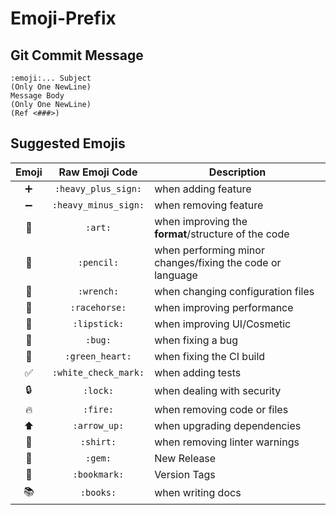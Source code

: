 # Emoji-Prefix

## Git Commit Message
```
:emoji:... Subject
(Only One NewLine)
Message Body
(Only One NewLine)
(Ref <###>)
```

## Suggested Emojis

| Emoji | Raw Emoji Code | Description |
|:---:|:---:|---|
| ➕ | `:heavy_plus_sign:` | when adding feature |
| ➖ | `:heavy_minus_sign:` | when removing feature |
| 🎨 | `:art:` | when improving the **format**/structure of the code |
| 📝 | `:pencil:` | when performing minor changes/fixing the code or language |
| 🔧 | `:wrench:` |	when changing configuration files |
| 🐎 | `:racehorse:` | when improving performance |
| 💄 | `:lipstick:` | when improving UI/Cosmetic |
| 🐛 | `:bug:` | when fixing a bug |
| 💚 | `:green_heart:` | when fixing the CI build |
| ✅ | `:white_check_mark:` | when adding tests |
| 🔒 | `:lock:` | when dealing with security |
| 🔥 | `:fire:` | when removing code or files |
| ⬆ | `:arrow_up:` |  when upgrading dependencies |
| 👕 | `:shirt:` | when removing linter warnings |
| 💎 | `:gem:` | New Release |
| 🔖 | `:bookmark:` | Version Tags |
| 📚 | `:books:` | when writing docs |

